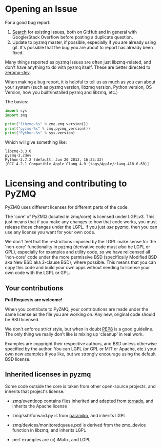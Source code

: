 # Opening an Issue

For a good bug report:

1. [Search][] for existing Issues, both on GitHub and in general with Google/Stack Overflow before posting a duplicate question.
2. Update to pyzmq master, if possible, especially if you are already using git. It's
   possible that the bug you are about to report has already been fixed.

Many things reported as pyzmq Issues are often just libzmq-related,
and don't have anything to do with pyzmq itself.
These are better directed to [zeromq-dev][].

When making a bug report, it is helpful to tell us as much as you can about your system
(such as pyzmq version, libzmq version, Python version, OS Version, how you built/installed pyzmq and libzmq, etc.)

The basics:

```python
import sys
import zmq

print("libzmq-%s" % zmq.zmq_version())
print("pyzmq-%s" % zmq.pyzmq_version())
print("Python-%s" % sys.version)
```

Which will give something like:

    libzmq-3.3.0
    pyzmq-2.2dev
    Python-2.7.2 (default, Jun 20 2012, 16:23:33) 
    [GCC 4.2.1 Compatible Apple Clang 4.0 (tags/Apple/clang-418.0.60)]

[search]: https://github.com/zeromq/pyzmq/issues
[zeromq-dev]: mailto:zeromq-dev@zeromq.org


# Licensing and contributing to PyZMQ

PyZMQ uses different licenses for different parts of the code.

The 'core' of PyZMQ (located in zmq/core) is licensed under LGPLv3.
This just  means that if you make any changes to how that code works,
you must release  those changes under the LGPL.
If you just *use* pyzmq, then you can use any license you want for your own code.

We don't feel that the restrictions imposed by the LGPL make sense for the 
'non-core' functionality in pyzmq (derivative code must *also* be LGPL or GPL), 
especially for examples and utility code, so we have relicensed all 'non-core' 
code under the more permissive BSD (specifically Modified BSD aka New BSD aka 
3-clause BSD), where possible. This means that you can copy this code and build 
your own apps without needing to license your own code with the LGPL or GPL.

## Your contributions

**Pull Requests are welcome!**

When you contribute to PyZMQ, your contributions are made under the same 
license as the file you are working on. Any new, original code should be BSD 
licensed.

We don't enforce strict style, but when in doubt [PEP8][] is a good guideline.
The only thing we really don't like is mixing up 'cleanup' in real work.

Examples are copyright their respective authors, and BSD unless otherwise 
specified by the author. You can LGPL (or GPL or MIT or Apache, etc.) your own new 
examples if you like, but we strongly encourage using the default BSD license.

[PEP8]: http://www.python.org/dev/peps/pep-0008

## Inherited licenses in pyzmq

Some code outside the core is taken from other open-source projects, and 
inherits that project's license.

* zmq/eventloop contains files inherited and adapted from [tornado][], and inherits the Apache license

* zmq/ssh/forward.py is from [paramiko][], and inherits LGPL

* zmq/devices/monitoredqueue.pxd is derived from the zmq_device function in 
libzmq, and inherits LGPL

* perf examples are (c) iMatix, and LGPL

[tornado]: http://www.tornadoweb.org
[paramiko]: http://www.lag.net/paramiko
